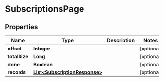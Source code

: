 

# SubscriptionsPage


## Properties

| Name | Type | Description | Notes |
|------------ | ------------- | ------------- | -------------|
|**offset** | **Integer** |  |  [optional] |
|**totalSize** | **Long** |  |  [optional] |
|**done** | **Boolean** |  |  [optional] |
|**records** | [**List&lt;SubscriptionResponse&gt;**](SubscriptionResponse.md) |  |  [optional] |



